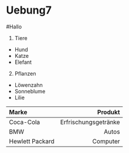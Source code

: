 Uebung7
=======
#Hallo
1. Tiere
 * Hund
 * Katze
 * Elefant
2. Pflanzen
 * Löwenzahn
 * Sonneblume
 * Lilie

| Marke | Produkt | 
| :---- | ----: | 
| Coca-Cola | Erfrischungsgetränke | 
| BMW | Autos | 
| Hewlett Packard | Computer |

